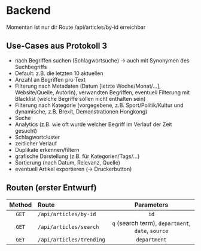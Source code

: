 # Backend

Momentan ist nur dir Route /api/articles/by-id erreichbar

## Use-Cases aus Protokoll 3
+ nach Begriffen suchen (Schlagwortsuche)
→ auch mit Synonymen des Suchbegriffs
+ Default: z.B. die letzten 10 aktuellen
+ Anzahl an Begriffen pro Text
+ Filterung nach Metadaten (Datum [letzte Woche/Monat/...], Website/Quelle, AutorIn), verwandten Begriffen, eventuell Filterung mit Blacklist (welche Begriffe sollen nicht enthalten sein)
+ Filterung nach Kategorie (vorgegebene, z.B. Sport/Politik/Kultur und dynamische, z.B. Brexit, Demonstrationen Hongkong)
+ Suche
+ Analytics (z.B. wie oft wurde welcher Begriff im Verlauf der Zeit gesucht)
+ Schlagwortcluster
+ zeitlicher Verlauf
+ Duplikate erkennen/filtern
+ grafische Darstellung (z.B. für Kategorien/Tags/...)
+ Sortierung (nach Datum, Relevanz, Quelle)
+ eventuell Artikel exportieren (→ Druckerbutton)


## Routen (erster Entwurf)

| Method | Route                               | Parameters   |
| :----: |:------------------------------------| :-----------:|
| `GET`    | `/api/articles/by-id`               |  `id`        |
| `GET`    | `/api/articles/search`              |  `q` (search term),  `department`, `date`, `source` |
| `GET`    | `/api/articles/trending`            | `department` |
